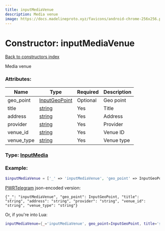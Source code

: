 ```yaml
---
title: inputMediaVenue
description: Media venue
image: https://docs.madelineproto.xyz/favicons/android-chrome-256x256.png
---
```

# Constructor: inputMediaVenue  
[Back to constructors index](index.md)



Media venue

### Attributes:

| Name     |    Type       | Required | Description |
|----------|---------------|----------|-------------|
|geo\_point|[InputGeoPoint](../types/InputGeoPoint.md) | Optional|Geo point|
|title|[string](../types/string.md) | Yes|Title|
|address|[string](../types/string.md) | Yes|Address|
|provider|[string](../types/string.md) | Yes|Provider|
|venue\_id|[string](../types/string.md) | Yes|Venue ID|
|venue\_type|[string](../types/string.md) | Yes|Venue type|



### Type: [InputMedia](../types/InputMedia.md)


### Example:

```php
$inputMediaVenue = ['_' => 'inputMediaVenue', 'geo_point' => InputGeoPoint, 'title' => 'string', 'address' => 'string', 'provider' => 'string', 'venue_id' => 'string', 'venue_type' => 'string'];
```  

[PWRTelegram](https://pwrtelegram.xyz) json-encoded version:

```
{"_": "inputMediaVenue", "geo_point": InputGeoPoint, "title": "string", "address": "string", "provider": "string", "venue_id": "string", "venue_type": "string"}
```


Or, if you're into Lua:

```lua
inputMediaVenue={_='inputMediaVenue', geo_point=InputGeoPoint, title='string', address='string', provider='string', venue_id='string', venue_type='string'}

```


